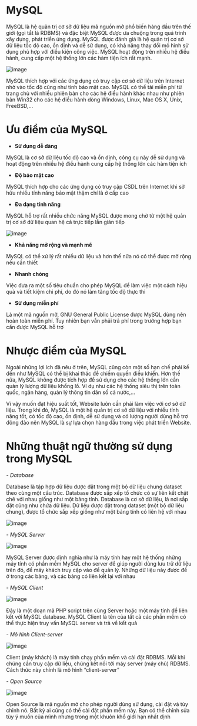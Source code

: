 # MySQL

MySQL là hệ quản trị cơ sở dữ liệu mã nguồn mở phổ biến hàng đầu trên thế giới (gọi tắt là RDBMS) và đặc biệt MySQL được ưa chuộng trong quá trình xây dựng, phát triển ứng dụng. MySQL được đánh giá là hệ quản trị cơ sở dữ liệu tốc độ cao, ổn định và dễ sử dụng, có khả năng thay đổi mô hình sử dụng phù hợp với điều kiện công việc. MySQL hoạt động trên nhiều hệ điều hành, cung cấp một hệ thống lớn các hàm tiện ích rất mạnh.

![image](https://user-images.githubusercontent.com/111721629/190974802-e73b8635-8f96-42fc-833e-4f948405d908.png)

MySQL thích hợp với các ứng dụng có truy cập cơ sở dữ liệu trên Internet nhờ vào tốc độ cũng như tính bảo mật cao. MySQL có thể tải miễn phí từ trang chủ với nhiều phiên bản cho các hệ điều hành khác nhau như phiên bản Win32 cho các hệ điều hành dòng Windows, Linux, Mac OS X, Unix, FreeBSD,...

# Ưu điểm của MySQL

- **Sử dụng dễ dàng**

MySQL là cơ sở dữ liệu tốc độ cao và ổn định, công cụ này dễ sử dụng và hoạt động trên nhiều hệ điều hành cung cấp hệ thống lớn các hàm tiện ích

- **Độ bảo mật cao**

MySQL thích hợp cho các ứng dụng có truy cập CSDL trên Internet khi sở hữu nhiều tính năng bảo mật thậm chí là ở cấp cao 

- **Đa dạng tính năng**

MySQL hỗ trợ rất nhiều chức năng MySQL được mong chờ từ một hệ quản trị cơ sở dữ liệu quan hệ cả trực tiếp lẫn gián tiếp

![image](https://user-images.githubusercontent.com/111721629/190975165-0f1ba931-764c-4a3d-9f7c-dbd5564a3d69.png)

- **Khả năng mở rộng và mạnh mẽ**

MySQL có thể xử lý rất nhiều dữ liệu và hơn thế nữa nó có thể được mở rộng nếu cần thiết

- **Nhanh chóng**

Việc đưa ra một số tiêu chuẩn cho phép MySQL để làm việc một cách hiệu quả và tiết kiệm chi phí, do đó nó làm tăng tốc độ thực thi

- **Sử dụng miễn phí**

Là một mã nguồn mở, GNU General Public License được MySQL dùng nên hoàn toàn miễn phí. Tuy nhiên bạn vẫn phải trả phí trong trường hợp bạn cần được MySQL hỗ trợ

# Nhược điểm của MySQL

Ngoài những lợi ích đã nêu ở trên, MySQL cũng còn một số hạn chế phải kể đến như MySQL có thể bị khai thác để chiếm quyền điều khiển. Hơn thế nữa, MySQL không được tích hợp để sử dụng cho các hệ thống lớn cần quản lý lượng dữ liệu khổng lồ. Ví dụ như các hệ thống siêu thị trên toàn quốc, ngân hàng, quản lý thông tin dân số cả nước,...

Vì vậy muốn đạt hiệu suất tốt, Website luôn cần phải làm việc với cơ sở dữ liệu. Trong khi đó, MySQL là một hệ quản trị cơ sở dữ liệu với nhiều tính năng tốt, có tốc độ cao, ổn định, dễ sử dụng và có lượng người dùng hỗ trợ đông đảo nên MySQL là sự lựa chọn hàng đầu trong việc phát triển Website.

# Những thuật ngữ thường sử dụng trong MySQL

*- Database*

Database là tập hợp dữ liệu được đặt trong một bộ dữ liệu chung dataset theo cùng một cấu trúc. Database được sắp xếp tổ chức có sự liên kết chặt chẽ với nhau giống như một bảng tính. Database là cơ sở dữ liệu, là nơi sắp đặt cũng như chứa dữ liệu. Dữ liệu được đặt trong dataset (một bộ dữ liệu chung), được tổ chức sắp xếp giống như một bảng tính có liên hệ với nhau

![image](https://user-images.githubusercontent.com/111721629/190975860-fbf0f60a-3a84-46aa-83fc-b4a8766fd79d.png)

*- MySQL Server*

![image](https://user-images.githubusercontent.com/111721629/190976011-8c97622e-207a-421b-b5d3-b7c2cfa64769.png)


MySQL Server được định nghĩa như là máy tính hay một hệ thống những máy tính có phần mềm MySQL cho server để giúp người dùng lưu trữ dữ liệu trên đó, để máy khách truy cập vào để quản lý. Những dữ liệu này được để ở trong các bảng, và các bảng có liên kết lại với nhau

*- MySQL Client*

![image](https://user-images.githubusercontent.com/111721629/190976297-b3c78257-52ba-42c4-a156-023a1f63614c.png)



Đây là một đoạn mã PHP script trên cùng Server hoặc một máy tính để liên kết với MySQL database. MySQL Client là tên của tất cả các phần mềm có thể thực hiện truy vấn MySQL server và trả về kết quả

*- Mô hình Client-server*

![image](https://user-images.githubusercontent.com/111721629/190976319-5110756a-0080-443a-8388-edef63800f64.png)


Client (máy khách) là máy tính chạy phần mềm và cài đặt RDBMS. Mỗi khi chúng cần truy cập dữ liệu, chúng kết nối tới máy server (máy chủ) RDBMS. Cách thức này chính là mô hình “client-server”

*- Open Source*

![image](https://user-images.githubusercontent.com/111721629/190976533-fad358ca-8c3e-49c0-a5b2-3c56a9cf8678.png)

Open Source là mã nguồn mở cho phép người dùng sử dụng, cài đặt và tùy chỉnh nó. Bất kỳ ai cũng có thể cài đặt phần mềm này. Bạn có thể chỉnh sửa tùy ý muốn của mình nhưng trong một khuôn khổ giới hạn nhất định
